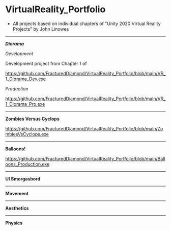 # VirtualReality_Portfolio

- All projects based on individual chapters of "Unity 2020 Virtual Reality Projects" by John Linowes 
-----------------------------------------------------------------------------------------------

_**Diorama**_

_Development_

Development project from Chapter 1 of 

https://github.com/FracturedDiamond/VirtualReality_Portfolio/blob/main/VR_1_Diorama_Dev.exe

_Production_

https://github.com/FracturedDiamond/VirtualReality_Portfolio/blob/main/VR_1_Diorama_Pro.exe

-----------------------------------------------------------------------------------------------

**Zombies Versus Cyclops**

https://github.com/FracturedDiamond/VirtualReality_Portfolio/blob/main/ZombiesVsCyclops.exe

-----------------------------------------------------------------------------------------------

**Balloons!**

https://github.com/FracturedDiamond/VirtualReality_Portfolio/blob/main/Balloons_Production.exe

-----------------------------------------------------------------------------------------------

**UI Smorgasbord**

-----------------------------------------------------------------------------------------------

**Movement**

-----------------------------------------------------------------------------------------------

**Aesthetics**

-----------------------------------------------------------------------------------------------

**Physics**
